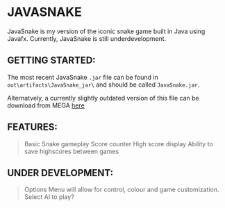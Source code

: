 # JAVASNAKE

JavaSnake is my version of the iconic snake game built in Java using Javafx.
Currently, JavaSnake is still underdevelopment.

## GETTING STARTED: 

The most recent JavaSnake `.jar` file can be found in `out\artifacts\JavaSnake_jar\` and should be called `JavaSnake.jar`.

Alternatvely, a currently slightly outdated version of this file can be download from MEGA [here](https://mega.nz/#!RJliCS4a!vvarkseMkx3qJFrJDfrivSu5VM7AFjVizetYU2jbUgI)

## FEATURES:

> Basic Snake gameplay
> Score counter
> High score display
> Ability to save highscores between games


## UNDER DEVELOPMENT: 

> Options Menu will allow for control, colour and game customization.
> Select AI to play? 
